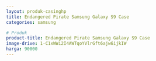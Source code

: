 ```yaml
---
layout: produk-casinghp
title: Endangered Pirate Samsung Galaxy S9 Case
categories: samsung

# Produk
product-title: Endangered Pirate Samsung Galaxy S9 Case
image-drive: 1-C1xWWi2I4AWTqoYVlrGft6ajw6ijkIW
harga: 90000
---
```

